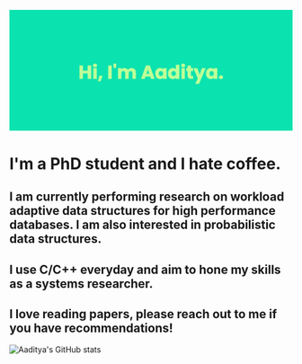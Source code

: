 

<!--
**aaditya2200/aaditya2200** is a ✨ _special_ ✨ repository because its `README.md` (this file) appears on your GitHub profile.

Here are some ideas to get you started:

- 🔭 I’m currently working on ...
- 🌱 I’m currently learning ...
- 👯 I’m looking to collaborate on ...
- 🤔 I’m looking for help with ...
- 💬 Ask me about ...
- 📫 How to reach me: ...
- 😄 Pronouns: ...
- ⚡ Fun fact: ...
-->
![himg](https://github.com/aaditya2200/aaditya2200/blob/main/banner.png)
# I'm a PhD student and  I hate coffee.
## I am currently performing research on workload adaptive data structures for high performance databases. I am also interested in probabilistic data structures.
## I use C/C++ everyday and aim to hone my skills as a systems researcher.
## I love reading papers, please reach out to me if you have recommendations!
![Aaditya's GitHub stats](https://github-readme-stats.vercel.app/api?username=aaditya2200&theme=cobalt)
